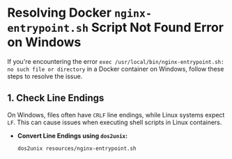 # Resolving Docker `nginx-entrypoint.sh` Script Not Found Error on Windows

If you're encountering the error `exec /usr/local/bin/nginx-entrypoint.sh: no such file or directory` in a Docker container on Windows, follow these steps to resolve the issue.

## 1. Check Line Endings
On Windows, files often have `CRLF` line endings, while Linux systems expect `LF`. This can cause issues when executing shell scripts in Linux containers.

- **Convert Line Endings using `dos2unix`:**
  ```bash
  dos2unix resources/nginx-entrypoint.sh